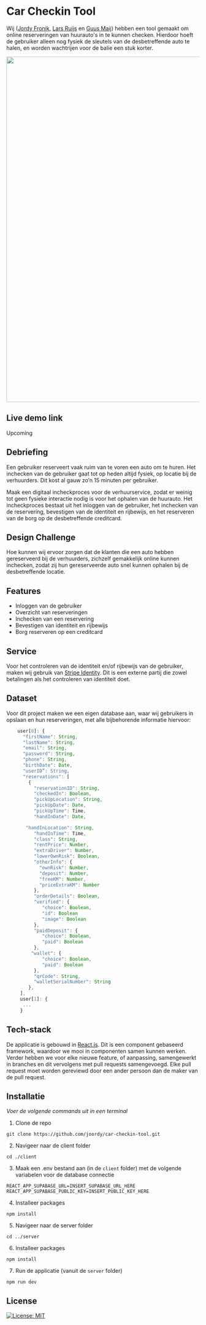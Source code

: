 # Car Checkin Tool

Wij ([Jordy Fronik](https://github.com/joordy), [Lars Ruijs](https://github.com/lars-ruijs) en [Guus Maij](https://github.com/tsjuusmei)) hebben een tool gemaakt om online reserveringen van huurauto's in te kunnen checken. Hierdoor hoeft de gebruiker alleen nog fysiek de sleutels van de desbetreffende auto te halen, en worden wachtrijen voor de balie een stuk korter.

<p align="center">
  <img src="https://user-images.githubusercontent.com/55750107/120201781-1ada6c00-c226-11eb-803c-5cbe6fd6b6ff.png" width="900px">
</p>

## Live demo link

Upcoming

## Debriefing

Een gebruiker reserveert vaak ruim van te voren een auto om te huren. Het inchecken van de gebruiker gaat tot op heden altijd fysiek, op locatie bij de verhuurders. Dit kost al gauw zo’n 15 minuten per gebruiker. 

Maak een digitaal incheckproces voor de verhuurservice, zodat er weinig tot geen fysieke interactie nodig is voor het ophalen van de huurauto. Het incheckproces bestaat uit het inloggen van de gebruiker, het inchecken van de reservering, bevestigen van de identiteit en rijbewijs, en het reserveren van de borg op de desbetreffende creditcard. 

## Design Challenge

Hoe kunnen wij ervoor zorgen dat de klanten die een auto hebben gereserveerd bij de verhuurders, zichzelf gemakkelijk online kunnen inchecken, zodat zij hun gereserveerde auto snel kunnen ophalen bij de desbetreffende locatie.

## Features

- Inloggen van de gebruiker
- Overzicht van reserveringen
- Inchecken van een reservering
- Bevestigen van identiteit en rijbewijs
- Borg reserveren op een creditcard

## Service

Voor het controleren van de identiteit en/of rijbewijs van de gebruiker, maken wij gebruik van [Stripe Identity](https://stripe.com/docs/identity). Dit is een externe partij die zowel betalingen als het controleren van identiteit doet.

## Dataset

Voor dit project maken we een eigen database aan, waar wij gebruikers in opslaan en hun reserveringen, met alle bijbehorende informatie hiervoor:

```js
    user[0]: {
      "firstName": String,
      "lastName": String,
      "email": String,
      "password": String,
      "phone": String,
      "birthDate": Date,
      "userID”: String,
      "reservations": [
        {
          "reservationID": String,
          "checkedIn": Boolean,
          "pickUpLocation": String,
          "pickUpDate": Date,
          "pickUpTime": Time,
          "handInDate": Date,

       "handInLocation": String,
          "handInTime": Time,
          "class": String,
          "rentPrice": Number,
          "extraDriver": Number,
          "lowerOwnRisk": Boolean,
          "otherInfo": {
            "ownRisk": Number,
            "deposit": Number,
            "freeKM": Number,
            "priceExtraKM": Number
          },
          "orderDetails": Boolean,
          "verified": {
             "choice": Boolean,
             "id": Boolean
             "image": Boolean
          },
          "paidDeposit": {
             "choice": Boolean,
             "paid": Boolean
          },
         "wallet": {
             "choice": Boolean,
             "paid": Boolean
          },
          "qrCode": String,
          "walletSerialNumber": String
        },
     ],
     user[1]: {
      ...
     }
```

## Tech-stack

De applicatie is gebouwd in [React.js](https://reactjs.org/). Dit is een component gebaseerd framework, waardoor we mooi in componenten samen kunnen werken.
Verder hebben we voor elke nieuwe feature, of aanpassing, samengewerkt in branches en dit vervolgens met pull requests samengevoegd. Elke pull request moet worden gereviewd door een ander persoon dan de maker van de pull request.

## Installatie

*Voer de volgende commands uit in een terminal*

1. Clone de repo

```
git clone https://github.com/joordy/car-checkin-tool.git
```

2. Navigeer naar de client folder

```
cd ./client
```

3. Maak een .env bestand aan (in de `client` folder) met de volgende variabelen voor de database connectie

```
REACT_APP_SUPABASE_URL=INSERT_SUPABASE_URL_HERE
REACT_APP_SUPABASE_PUBLIC_KEY=INSERT_PUBLIC_KEY_HERE
```

4. Installeer packages

``` 
npm install
```

5. Navigeer naar de server folder

```
cd ../server
```

6. Installeer packages

```
npm install
```

7. Run de applicatie (vanuit de `server` folder)

```
npm run dev
```

## License

[![License: MIT](https://img.shields.io/badge/License-MIT-yellow.svg)](https://opensource.org/licenses/MIT)
